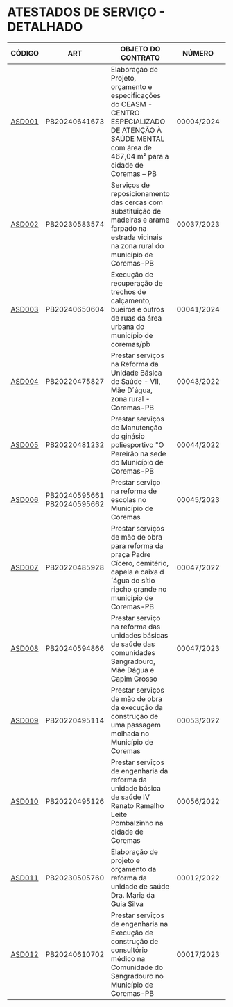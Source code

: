 # ATESTADOS DE SERVIÇO - DETALHADO

| CÓDIGO | ART | OBJETO DO CONTRATO | NÚMERO | MODALIDADE |
|---|---|---|---|---|
| [ASD001](./asd001-conc00004-2024/) | PB20240641673 | Elaboração de Projeto, orçamento e especificações do CEASM - CENTRO ESPECIALIZADO DE ATENÇÃO À SAÚDE MENTAL com área de 467,04 m² para a cidade de Coremas – PB | 00004/2024 | Concorrência (Lei Nº 14.133/2021) |
| [ASD002](./asd002-disp866037-2023/) | PB20230583574 | Serviços de reposicionamento das cercas com substituição de madeiras e arame farpado na estrada vicinais na zona rural do município de Coremas-PB | 00037/2023 | Dispensa (Lei Nº 8.666/1993) |
| [ASD003](./asd003-disp866041_2024/) | PB20240650604 | Execução de recuperação de trechos de calçamento, bueiros e outros de ruas da área urbana do município de coremas/pb | 00041/2024 | Dispensa (Lei Nº 14.133/2021) |
| [ASD004](./asd004-disp866043-2022/) | PB20220475827 | Prestar serviços na Reforma da Unidade Básica de Saúde - VII, Mãe D´água, zona rural - Coremas-PB | 00043/2022 | Dispensa (Lei Nº 8.666/1993) |
| [ASD005](./asd005-disp866044-2022/) | PB20220481232 | Prestar serviços de Manutenção do ginásio poliesportivo "O Pereirão na sede do Município de Coremas-PB | 00044/2022 | Dispensa (Lei Nº 8.666/1993) |
| [ASD006](./asd006-disp866045-2023/) | PB20240595661  PB20240595662 | Prestar serviço na reforma de escolas no Município de Coremas | 00045/2023 | Dispensa (Lei Nº 8.666/1993) |
| [ASD007](./asd007-disp866047-2022/) | PB20220485928 | Prestar serviços de mão de obra para reforma da praça Padre Cícero, cemitério, capela e caixa d´água do sítio riacho grande no município de Coremas-PB | 00047/2022 | Dispensa (Lei Nº 8.666/1993) |
| [ASD008](./asd008-disp866047-2023/) | PB20240594866 | Prestar serviço na reforma das unidades básicas de saúde das comunidades Sangradouro, Mãe Dágua e Capim Grosso | 00047/2023 | Dispensa (Lei Nº 8.666/1993) |
| [ASD009](./asd009-disp866053-2022/) | PB20220495114 | Prestar serviços de mão de obra da execução da construção de uma passagem molhada no Município de Coremas | 00053/2022 | Dispensa (Lei Nº 8.666/1993) |
| [ASD010](./asd010-disp866056-2022/) | PB20220495126 | Prestar serviços de engenharia da reforma da unidade básica de saúde IV Renato Ramalho Leite Pombalzinho na cidade de Coremas | 00056/2022 | Dispensa (Lei Nº 8.666/1993) |
| [ASD011](./asd011-tp-012-2022/) | PB20230505760 | Elaboração de projeto e orçamento da reforma da unidade de saúde Dra. Maria da Guia Silva | 00012/2022 | Tomada de Preços (Lei Nº 8.666/1993) |
| [ASD012](./asd012-tp-017-2023/) | PB20240610702 | Prestar serviços de engenharia na Execução de construção de consultório médico na Comunidade do Sangradouro no Município de Coremas-PB | 00017/2023 | Tomada de Preços (Lei Nº 8.666/1993) |
